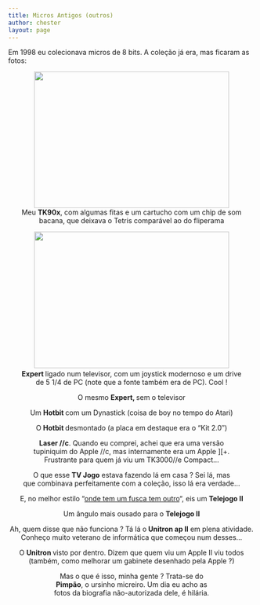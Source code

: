 ```yaml
---
title: Micros Antigos (outros)
author: chester
layout: page
---
```

<p style="text-align: left;">
  Em 1998 eu colecionava micros de 8 bits. A coleção já era, mas ficaram as fotos:
</p>

<p style="text-align: center;">
  <img class="aligncenter" src="../img/micros/TK90X.JPG" alt="" width="398" height="278" /><br /> Meu <strong>TK90x</strong>, com algumas fitas e um cartucho com um chip de som<br /> bacana, que deixava o Tetris comparável ao do fliperama
</p>

<p style="text-align: center;">
  <img class="aligncenter" src="../img/micros/EXPERT.JPG" alt="" width="398" height="278" /> <strong><br /> Expert </strong> ligado num televisor, com um joystick modernoso e um drive<br /> de 5 1/4 de PC (note que a fonte também era de PC). Cool !
</p>

<p style="text-align: center;">
  <img class="aligncenter" src="../img/micros/expert_detalhe.jpg" alt="" /><br /> O mesmo <strong>Expert</strong><strong>, </strong>sem o televisor
</p>

<p style="text-align: center;">
  <img class="aligncenter" src="../img/micros/HOTBIT.JPG" alt="" /><br /> Um <strong>Hotbit </strong>com um Dynastick (coisa de boy no tempo do Atari)
</p>

<p style="text-align: center;">
  <img class="aligncenter" src="../img/micros/hotbit_desmontado.jpg" alt="" /><br /> O <strong>Hotbit </strong>desmontado (a placa em destaque era o &#8220;Kit 2.0&#8243;)
</p>

<p style="text-align: center;">
  <img class="aligncenter" src="../img/micros/LASER.JPG" alt="" /><br /> <strong>Laser //c</strong>. Quando eu comprei, achei que era uma versão<br /> tupiniquim do Apple //c, mas internamente era um Apple ][+.<br /> Frustrante para quem já viu um TK3000//e Compact&#8230;
</p>

<p style="text-align: center;">
  <img class="aligncenter" src="../img/micros/TVJOGO.JPG" alt="" /><br /> O que esse <strong>TV Jogo</strong> estava fazendo lá em casa ? Sei lá, mas<br /> que combinava perfeitamente com a coleção, isso lá era verdade&#8230;
</p>

<p style="text-align: center;">
  <img class="aligncenter" src="../img/micros/telejogo2.jpg" alt="" /><br /> E, no melhor estilo &#8220;<a href="http://www.ignore.com.br/fuscas/primeira.htm">onde tem um fusca tem outro</a>&#8220;, eis um <strong>Telejogo II</strong>
</p>

<p style="text-align: center;">
  <img class="aligncenter" src="../img/micros/telejogo2_detalhe.jpg" alt="" /><br /> Um ângulo mais ousado para o <strong>Telejogo II</strong>
</p>

<p style="text-align: center;">
  <img class="aligncenter" src="../img/micros/UNITRON.JPG" alt="" /><br /> Ah, quem disse que não funciona ? Tá lá o<strong> Unitron ap II</strong> em plena atividade.<br /> Conheço muito veterano de informática que começou num desses&#8230;
</p>

<p style="text-align: center;">
  <img class="aligncenter" src="../img/micros/unitron_aberto.jpg" alt="" /><br /> O <strong>Unitron </strong>visto por dentro. Dizem que quem viu um Apple II viu todos<br /> (também, como melhorar um gabinete desenhado pela Apple ?)
</p>

<p style="text-align: center;">
  <img class="aligncenter" src="../img/micros/ursinhotk.jpg" alt="" /><br /> Mas o que é isso, minha gente ? Trata-se do<br /> <strong>Pimpão</strong>, o ursinho micreiro. Um dia eu acho as<br /> fotos da biografia não-autorizada dele, é hilária.
</p>